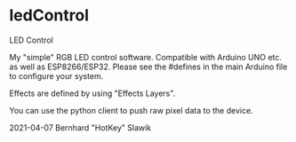 # ledControl
LED Control

My "simple" RGB LED control software.
Compatible with Arduino UNO etc. as well as ESP8266/ESP32.
Please see the #defines in the main Arduino file to configure your system.

Effects are defined by using "Effects Layers".

You can use the python client to push raw pixel data to the device.

2021-04-07 Bernhard "HotKey" Slawik
